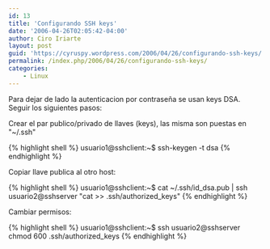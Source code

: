 ```yaml
---
id: 13
title: 'Configurando SSH keys'
date: '2006-04-26T02:05:42-04:00'
author: Ciro Iriarte
layout: post
guid: 'https://cyruspy.wordpress.com/2006/04/26/configurando-ssh-keys/'
permalink: /index.php/2006/04/26/configurando-ssh-keys/
categories:
    - Linux
---
```


Para dejar de lado la autenticacion por contraseña se usan keys DSA. Seguir los siguientes pasos:

Crear el par publico/privado de llaves (keys), las misma son puestas en "~/.ssh"

{% highlight shell %}
usuario1@sshclient:~$ ssh-keygen -t dsa
{% endhighlight %}

Copiar llave publica al otro host:  

{% highlight shell %}
usuario1@sshclient:~$ cat ~/.ssh/id\_dsa.pub | ssh usuario2@sshserver "cat &gt;&gt; .ssh/authorized\_keys"
{% endhighlight %}

Cambiar permisos:

{% highlight shell %}
usuario1@sshclient:~$ ssh usuario2@sshserver chmod 600 .ssh/authorized\_keys
{% endhighlight %}